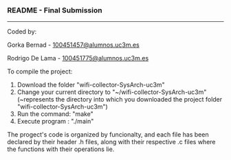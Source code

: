 ### **README - Final Submission**

---

Coded by:

Gorka Bernad - [100451457@alumnos.uc3m.es](mailto:100451457@alumnos.uc3m.es)

Rodrigo De Lama - [100451775@alumnos.uc3m.es](mailto:10%304%3514%35%37@%61%6c%75%6dn%6f%73.%75c%33%6d%2ee%73)

To compile the project:

1. Download the folder "wifi-collector-SysArch-uc3m"
2. Change your current directory to "~/wifi-collector-SysArch-uc3m" (~represents the directory into which you downloaded the project folder "wifi-collector-SysArch-uc3m")
3. Run the command: "make"
4. Execute program : "./main"

The progect's code is organized by funcionalty, and each file has been declared by their header .h files, along with their respective .c files where the functions with their operations lie.
